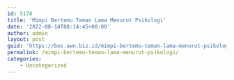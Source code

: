 ```yaml
---
id: 5178
title: 'Mimpi Bertemu Teman Lama Menurut Psikologi'
date: '2022-08-14T08:14:45+00:00'
author: admin
layout: post
guid: 'https://bos.awn.biz.id/mimpi-bertemu-teman-lama-menurut-psikologi/'
permalink: /mimpi-bertemu-teman-lama-menurut-psikologi/
categories:
    - Uncategorized
---
```


